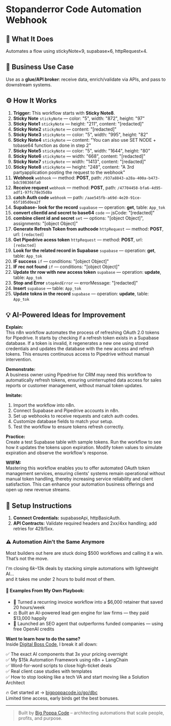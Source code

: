 # Stopanderror Code Automation Webhook
## 🚀 What It Does
Automates a flow using stickyNote×9, supabase×6, httpRequest×4.

## 💼 Business Use Case
Use as a **glue/API broker**: receive data, enrich/validate via APIs, and pass to downstream systems.

## ⚙️ How It Works
1. **Trigger:** This workflow starts with **Sticky Note8**.
2. **Sticky Note** `stickyNote` — color: "5", width: "872", height: "97"
3. **Sticky Note1** `stickyNote` — height: "211", content: "[redacted]"
4. **Sticky Note2** `stickyNote` — content: "[redacted]"
5. **Sticky Note3** `stickyNote` — color: "5", width: "995", height: "82"
6. **Sticky Note4** `stickyNote` — content: "You can also use SET NODE + tobase64 function as done in step 2"
7. **Sticky Note5** `stickyNote` — color: "5", width: "1644", height: "80"
8. **Sticky Note6** `stickyNote` — width: "668", content: "[redacted]"
9. **Sticky Note7** `stickyNote` — width: "1413", content: "[redacted]"
10. **Sticky Note8** `stickyNote` — height: "248", content: "A 3rd partyapplication posting the request to the webhook"
11. **Webhook** `webhook` — method: **POST**, path: `/937a8843-a28a-400a-b473-bdc598366fa0`
12. **Receive request** `webhook` — method: **POST**, path: `/47704458-bfa6-4d95-adf1-97fc78e35d8a`
13. **catch Auth code** `webhook` — path: `/aae545fb-a69d-4e20-91ce-65f105d0ea2f`
14. **Supabase- look for the record** `supabase` — operation: **get**, table: `App_tok`
15. **convert clientId and secret to base64** `code` — jsCode: "[redacted]"
16. **combine client id and secret** `set` — options: "[object Object]", assignments: "[object Object]"
17. **Generate Refresh Token from authcode** `httpRequest` — method: **POST**, url: `[redacted]`
18. **Get Pipedrive acess token** `httpRequest` — method: **POST**, url: `[redacted]`
19. **Look for the related record in Supabase** `supabase` — operation: **get**, table: `App_tok`
20. **IF success** `if` — conditions: "[object Object]"
21. **IF rec not found** `if` — conditions: "[object Object]"
22. **Update thr row with new access token** `supabase` — operation: **update**, table: `App_tok`
23. **Stop and Error** `stopAndError` — errorMessage: "[redacted]"
24. **Insert** `supabase` — table: `App_tok`
25. **Update tokns in the record** `supabase` — operation: **update**, table: `App_tok`

## 💡 AI-Powered Ideas for Improvement
**Explain:**  
This n8n workflow automates the process of refreshing OAuth 2.0 tokens for Pipedrive. It starts by checking if a refresh token exists in a Supabase database. If a token is invalid, it regenerates a new one using stored credentials and updates the database with the new access and refresh tokens. This ensures continuous access to Pipedrive without manual intervention.

**Demonstrate:**  
A business owner using Pipedrive for CRM may need this workflow to automatically refresh tokens, ensuring uninterrupted data access for sales reports or customer management, without manual token updates.

**Imitate:**  
1. Import the workflow into n8n.
2. Connect Supabase and Pipedrive accounts in n8n.
3. Set up webhooks to receive requests and catch auth codes.
4. Customize database fields to match your setup.
5. Test the workflow to ensure tokens refresh correctly.

**Practice:**  
Create a test Supabase table with sample tokens. Run the workflow to see how it updates the tokens upon expiration. Modify token values to simulate expiration and observe the workflow's response.

**WIIFM:**  
Mastering this workflow enables you to offer automated OAuth token management services, ensuring clients' systems remain operational without manual token handling, thereby increasing service reliability and client satisfaction. This can enhance your automation business offerings and open up new revenue streams.

## 🔧 Setup Instructions
1. **Connect Credentials:** supabaseApi, httpBasicAuth.
2. **API Contracts:** Validate required headers and 2xx/4xx handling; add retries for 429/5xx.

### ⚠️ Automation Ain’t the Same Anymore

Most builders out here are stuck doing $500 workflows and calling it a win.  
That’s not the move.  

I'm closing $6k–$13k deals by stacking simple automations with lightweight AI...  
and it takes me under 2 hours to build most of them.

#### 🧠 Examples From My Own Playbook:
- 🔁 Turned a recurring invoice workflow into a $6,000 retainer that saved 20 hours/week  
- ⚖️ Built an AI-powered lead gen engine for law firms — they paid $13,000 happily  
- 🚀 Launched an SEO agent that outperforms funded companies — using free OpenAI credits  

**Want to learn how to do the same?**  
Inside [Digital Boss Code](https://bigpoppacode.io/go/dbc), I break it all down:

✅ The exact AI components that 3x your pricing overnight  
✅ My $15k Automation Framework using n8n + LangChain  
✅ Word-for-word scripts to close high-ticket deals  
✅ Real client case studies with templates  
✅ How to stop looking like a tech VA and start moving like a Solution Architect  

🔥 Get started at → [bigpoppacode.io/go/dbc](https://bigpoppacode.io/go/dbc)  
Limited time access, early birds get the best bonuses.

---
> Built by [Big Poppa Code](https://bigpoppacode.io) – architecting automations that scale people, profits, and purpose.
